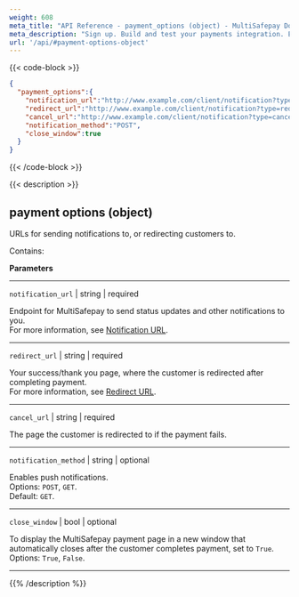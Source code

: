 ```yaml
---
weight: 608
meta_title: "API Reference - payment_options (object) - MultiSafepay Docs"
meta_description: "Sign up. Build and test your payments integration. Explore our products and services. Use our API Reference, SDKs, and wrappers. Get support."
url: '/api/#payment-options-object'
---
```

{{< code-block >}}
```json 
{
  "payment_options":{
    "notification_url":"http://www.example.com/client/notification?type=notification",
    "redirect_url":"http://www.example.com/client/notification?type=redirect",
    "cancel_url":"http://www.example.com/client/notification?type=cancel",
    "notification_method":"POST",
    "close_window":true
  }
}
```


{{< /code-block >}}

{{< description >}}
## payment options (object)

URLs for sending notifications to, or redirecting customers to.

Contains:  

**Parameters**

----------------
`notification_url` | string | required

Endpoint for MultiSafepay to send status updates and other notifications to you.   
For more information, see [Notification URL](/developer/api/notification-url).              

----------------
`redirect_url` | string | required

Your success/thank you page, where the customer is redirected after completing payment.   
For more information, see [Redirect URL](/developer/api/redirect-url/).          

----------------
`cancel_url` | string | required

The page the customer is redirected to if the payment fails. 

----------------
`notification_method` | string | optional

Enables push notifications.  
Options: `POST`, `GET`.  
Default: `GET`.   

----------------
`close_window` | bool | optional

To display the MultiSafepay payment page in a new window that automatically closes after the customer completes payment, set to `True`.   
Options: `True`, `False`. 

----------------

{{% /description %}}
